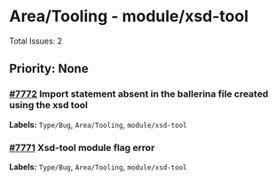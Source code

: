 # Area/Tooling - module/xsd-tool

Total Issues: 2

## Priority: None

### [#7772](https://github.com/ballerina-platform/ballerina-library/issues/7772) Import statement absent in the ballerina file created using the xsd tool
**Labels:** `Type/Bug`, `Area/Tooling`, `module/xsd-tool`

### [#7771](https://github.com/ballerina-platform/ballerina-library/issues/7771) Xsd-tool module flag error
**Labels:** `Type/Bug`, `Area/Tooling`, `module/xsd-tool`

